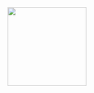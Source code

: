 <div align="center">
  <a href="https://github.com/LuizHenriquedez">
     <img height="180em" src="https://github-readme-stats.vercel.app/api?username=LuizHenriquedez&show_icons=true&theme=maroongold&include_all_commits=true&count_private=true%22/%3E">
    </div>                           

